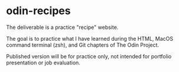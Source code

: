 # odin-recipes
The deliverable is a practice "recipe" website.

The goal is to practice what I have learned during the HTML, MacOS
command terminal (zsh), and Git chapters of The Odin Project. 

Published version will be for practice only, not intended
for portfolio presentation or job evaluation.